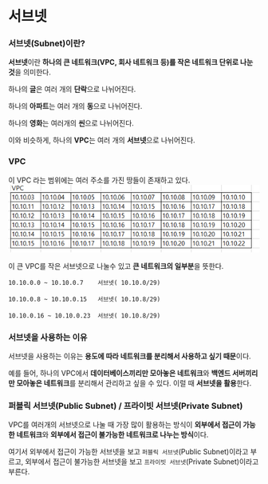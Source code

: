 # 서브넷

### 서브넷(Subnet)이란?

**서브넷**이란 **하나의 큰 네트워크(VPC, 회사 네트워크 등)를 작은 네트워크 단위로 나눈 것**을 의미한다.

하나의 **글**은 여러 개의 **단락**으로 나뉘어진다.

하나의 **아파트**는 여러 개의 **동**으로 나뉘어진다.

하나의 **영화**는 여러개의 **씬**으로 나뉘어진다.

이와 비슷하게, 하나의 **VPC**는 여러 개의 **서브넷**으로 나뉘어진다.  
  
### VPC
이 VPC 라는 범위에는 여러 주소를 가진 땅들이 존재하고 있다.
![img_155.png](../../img/img_158.png)  
  
이 큰 VPC를 작은 서브넷으로 나눌수 있고 **큰 네트워크의 일부분**을 뜻한다.  
```
10.10.0.0 ~ 10.10.0.7    서브넷( 10.10.0/29)

10.10.0.8 ~ 10.10.0.15   서브넷( 10.10.8/29)

10.10.0.16 ~ 10.10.0.23  서브넷( 10.10.8/29)
```

### 서브넷을 사용하는 이유

서브넷을 사용하는 이유는 **용도에 따라 네트워크를 분리해서 사용하고 싶기 때문**이다.

예를 들어, 하나의 VPC에서 **데이터베이스끼리만 모아놓은 네트워크**와 **백엔드 서버끼리만 모아놓은 네트워크**를 분리해서 관리하고 싶을 수 있다. 이럴 때 **서브넷을 활용**한다.  


### 퍼블릭 서브넷(Public Subnet) / 프라이빗 서브넷(Private Subnet)

VPC를 여러개의 서브넷으로 나눌 때 가장 많이 활용하는 방식이 **외부에서 접근이 가능한 네트워크**와 **외부에서 접근이 불가능한 네트워크로 나누는 방식**이다.   
  
여기서 외부에서 접근이 가능한 서브넷을 보고 `퍼블릭 서브넷`(Public Subnet)이라고 부르고, 외부에서 접근이 불가능한 서브넷을 보고 `프라이빗 서브넷`(Private Subnet)이라고 부른다.